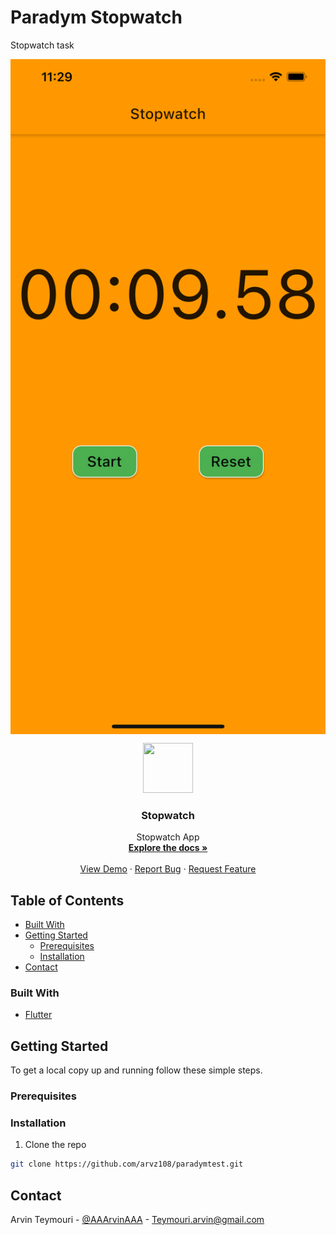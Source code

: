 # Paradym Stopwatch
Stopwatch task


<img align="center" height = 1080 width = 800 src="https://github.com/arvz108/paradymtest/blob/master/Simulator%20Screen%20Shot%20-%20iPhone%2012%20Pro%20Max%20-%202020-10-22%20at%2011.29.13.png?raw=true">




<!-- PROJECT LOGO -->
<br />
<p align="center">
  <a href="https://github.com/arvz108/repo">
    <img src="images/ic_launcher-web.png" alt="" width="80" height="80">
  </a>

  <h3 align="center">Stopwatch</h3>

  <p align="center">
   Stopwatch App
    <br />
    <a href="https://github.com/arvz108/paradymtest/"><strong>Explore the docs »</strong></a>
    <br />
    <br />
    <a href="https://github.com/arvz108/paradymtest/">View Demo</a>
    ·
    <a href="https://github.com/arvz108/paradymtest/issues">Report Bug</a>
    ·
    <a href="https://github.com/arvz108/paradymtest/issues">Request Feature</a>
  </p>
</p>



<!-- TABLE OF CONTENTS -->
## Table of Contents

  * [Built With](#built-with)
* [Getting Started](#getting-started)
  * [Prerequisites](#prerequisites)
  * [Installation](#installation)
* [Contact](#contact)


### Built With

* [Flutter](https://flutter.dev)


<!-- GETTING STARTED -->
## Getting Started

To get a local copy up and running follow these simple steps.

### Prerequisites




### Installation
 
1. Clone the repo
```sh
git clone https://github.com/arvz108/paradymtest.git
```





<!-- CONTACT -->
## Contact

Arvin Teymouri - [@AAArvinAAA](https://twitter.com/@AAArvinAAA) - Teymouri.arvin@gmail.com




